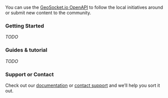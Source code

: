 You can use the [GeoSocket.io OpenAPI](https://api.geosocket.io) to follow the local initiatives around or submit new content to the community.

### Getting Started

*TODO*

### Guides & tutorial

*TODO*

### Support or Contact

Check out our [documentation](https://api.github.com/) or [contact support](mailto:support@geosocket.io) and we’ll help you sort it out.
